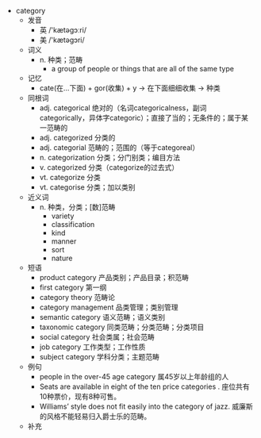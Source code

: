 - category
  - 发音
    - 英 /'kætəgɔːri/
    - 美 /'kætəɡɔri/
  - 词义
    - n. 种类；范畴
      - a group of people or things that are all of the same type
  - 记忆
    - cate(在…下面) + gor(收集) + y → 在下面细细收集 → 种类
  - 同根词
    - adj. categorical 绝对的（名词categoricalness，副词categorically，异体字categoric）；直接了当的；无条件的；属于某一范畴的
    - adj. categorized 分类的
    - adj. categorial 范畴的；范围的（等于categoreal）
    - n. categorization 分类；分门别类；编目方法
    - v. categorized 分类（categorize的过去式）
    - vt. categorize 分类
    - vt. categorise 分类；加以类别
  - 近义词
    - n. 种类，分类；[数]范畴
      - variety
      - classification
      - kind
      - manner
      - sort
      - nature
  - 短语
    - product category 产品类别；产品目录；积范畴
    - first category 第一纲
    - category theory 范畴论
    - category management 品类管理；类别管理
    - semantic category 语义范畴；语义类别
    - taxonomic category 同类范畴；分类范畴；分类项目
    - social category 社会类属；社会范畴
    - job category 工作类型；工作性质
    - subject category 学科分类；主题范畴
  - 例句
    - people in the over-45 age category 属45岁以上年龄组的人
    - Seats are available in eight of the ten price categories . 座位共有10种票价，现有8种可售。
    - Williams’ style does not fit easily into the category of jazz. 威廉斯的风格不能轻易归入爵士乐的范畴。
  - 补充